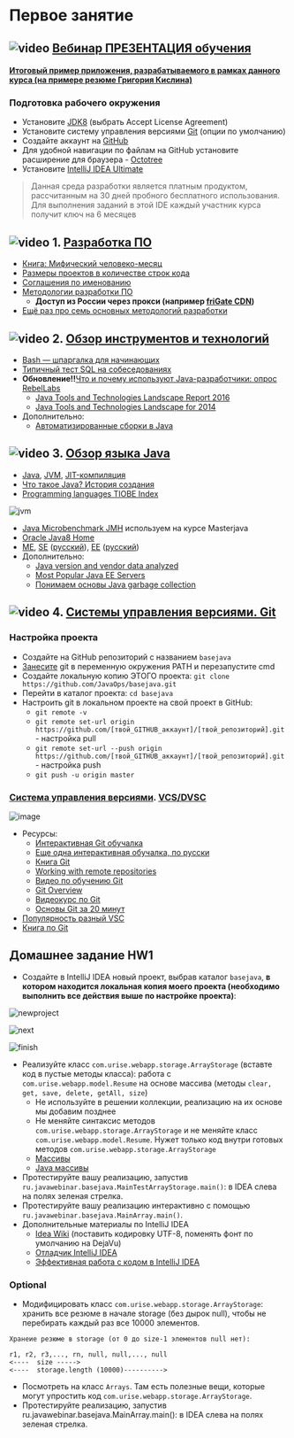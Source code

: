 # Первое занятие

## ![video](https://cloud.githubusercontent.com/assets/13649199/13672715/06dbc6ce-e6e7-11e5-81a9-04fbddb9e488.png) [Вебинар ПРЕЗЕНТАЦИЯ обучения](https://drive.google.com/file/d/0B_4NpoQW1xfpNzdqT2hOcUJ6TGs)
#### [Итоговый пример приложения, разрабатываемого в рамках данного курса (на примере резюме Григория Кислина)](https://javawebinar.github.io/)

### Подготовка рабочего окружения
- Установите [JDK8](http://www.oracle.com/technetwork/java/javase/downloads/jdk8-downloads-2133151.html) (выбрать Accept License Agreement)
- Установите систему управления версиями [Git](http://git-scm.com/downloads) (опции по умолчанию)
- Создайте аккаунт на [GitHub](https://github.com/)
- Для удобной навигации по файлам на GitHub установите расширение для браузера - [Octotree](https://habrahabr.ru/post/223527/)
- Установите [IntelliJ IDEA Ultimate](http://www.jetbrains.com/idea/download/index.html)
> Данная среда разработки является платным продуктом, рассчитанным на 30 дней пробного бесплатного использования. Для выполнения заданий в этой IDE каждый участник курса получит ключ на 6 месяцев

## ![video](https://cloud.githubusercontent.com/assets/13649199/13672715/06dbc6ce-e6e7-11e5-81a9-04fbddb9e488.png) 1. [Разработка ПО](https://drive.google.com/open?id=0B_4NpoQW1xfpVjZUTEpvVUN1TTA)
- [Книга: Мифический человеко-месяц](https://ru.wikipedia.org/wiki/Мифический_человеко-месяц)
- [Размеры проектов в количестве строк кода](https://medium.freecodecamp.com/the-biggest-codebases-in-history-a128bb3eea73)
- [Соглашения по именованию](http://www.intuit.ru/studies/courses/16/16/lecture/27113?page=4)
- [Методологии разработки ПО](https://dou.ua/forums/topic/14015/)
   - **Доступ из России через прокси (например [friGate CDN](https://chrome.google.com/webstore/detail/frigate-cdn-smooth-access/mbacbcfdfaapbcnlnbmciiaakomhkbkb))**
- [Ещё раз про семь основных методологий разработки](https://habrahabr.ru/company/edison/blog/269789/)

## ![video](https://cloud.githubusercontent.com/assets/13649199/13672715/06dbc6ce-e6e7-11e5-81a9-04fbddb9e488.png) 2. [Обзор инструментов и технологий](https://drive.google.com/file/d/0B_4NpoQW1xfpTXJYU2xZbjN2d2M)
- [Bash — шпаргалка для начинающих](https://tproger.ru/translations/bash-cheatsheet)
- [Типичный тест SQL на собеседованиях](https://habrahabr.ru/post/181033/)
- **Обновление!!**[Что и почему используют Java-разработчики: опрос RebelLabs](https://jug.ru/2017/12/rebellabs-report/)
  - [Java Tools and Technologies Landscape Report 2016](https://zeroturnaround.com/rebellabs/java-tools-and-technologies-landscape-2016/)
  - [Java Tools and Technologies Landscape for 2014](http://zeroturnaround.com/rebellabs/java-tools-and-technologies-landscape-for-2014)
-  Дополнительно:
   - [Автоматизированные сборки в Java](http://www.quizful.net/post/automated-builds-java)

## ![video](https://cloud.githubusercontent.com/assets/13649199/13672715/06dbc6ce-e6e7-11e5-81a9-04fbddb9e488.png) 3. [Обзор языка Java](https://drive.google.com/open?id=0B_4NpoQW1xfpTU5SSElhUjlGNnc)
- [Java](http://ru.wikipedia.org/wiki/Java), [JVM](http://ru.wikipedia.org/wiki/Виртуальная_машина_Java), [JIT-компиляция](http://ru.wikipedia.org/wiki/JIT)
- [Что такое Java? История создания](http://www.intuit.ru/studies/courses/16/16/lecture/27105)
- [Programming languages TIOBE Index](http://www.tiobe.com/index.php/content/paperinfo/tpci/index.html)

![jvm](https://cloud.githubusercontent.com/assets/18701152/15219296/e6c67e86-186b-11e6-986f-651a87deec6c.png)

- [Java Microbenchmark JMH](https://github.com/JavaOPs/masterjava#Занятие-2) используем на курсе Masterjava
- [Oracle Java8 Home](http://docs.oracle.com/javase/8/docs/index.html)
- [ME](http://ru.wikipedia.org/wiki/Java_Platform,_Micro_Edition), [SE](http://en.wikipedia.org/wiki/Java_Platform,_Standard_Edition) (<a href="http://ru.wikipedia.org/wiki/Java_Platform,_Standard_Edition">русский</a>), [EE](http://en.wikipedia.org/wiki/Java_Platform,_Enterprise_Edition) ([русский](http://ru.wikipedia.org/wiki/Java_Platform,_Enterprise_Edition))
-  Дополнительно:
   - [Java version and vendor data analyzed](https://plumbr.eu/blog/java/java-version-and-vendor-data-analyzed-2016-edition)
   - [Most Popular Java EE Servers](https://dzone.com/articles/most-popular-java-ee-servers-2016-edition)
   - [Понимаем основы Java garbage collection](https://ggenikus.github.io/blog/2014/05/04/gc)

## ![video](https://cloud.githubusercontent.com/assets/13649199/13672715/06dbc6ce-e6e7-11e5-81a9-04fbddb9e488.png) 4. [Системы управления версиями. Git](https://drive.google.com/file/d/0B9Ye2auQ_NsFSUNrdVc0bDZuX2s)
### Настройка проекта
- Создайте на GitHub репозиторий с названием `basejava`
- [Занесите](https://www.java.com/ru/download/help/path.xml) git в переменную окружения PATH и перезапустите cmd
- Создайте локальную копию ЭТОГО проекта: `git clone https://github.com/JavaOps/basejava.git`
- Перейти в каталог проекта: `cd basejava`
- Настроить git в локальном проекте на свой проект в GitHub:
  - `git remote -v`
  - `git remote set-url origin https://github.com/[твой_GITHUB_аккаунт]/[твой_репозиторий].git` - настройка pull
  - `git remote set-url --push origin https://github.com/[твой_GITHUB_аккаунт]/[твой_репозиторий].git` - настройка push
  - `git push -u origin master`

### <a href="http://ru.wikipedia.org/wiki/Система_управления_версиями">Система управления версиями</a>. <a href="http://ru.wikipedia.org/wiki/%D0%A1%D0%B8%D1%81%D1%82%D0%B5%D0%BC%D0%B0_%D1%83%D0%BF%D1%80%D0%B0%D0%B2%D0%BB%D0%B5%D0%BD%D0%B8%D1%8F_%D0%B2%D0%B5%D1%80%D1%81%D0%B8%D1%8F%D0%BC%D0%B8#.D0.A0.D0.B0.D1.81.D0.BF.D1.80.D0.B5.D0.B4.D0.B5.D0.BB.D1.91.D0.BD.D0.BD.D1.8B.D0.B5_.D1.81.D0.B8.D1.81.D1.82.D0.B5.D0.BC.D1.8B_.D1.83.D0.BF.D1.80.D0.B0.D0.B2.D0.BB.D0.B5.D0.BD.D0.B8.D1.8F_.D0.B2.D0.B5.D1.80.D1.81.D0.B8.D1.8F.D0.BC.D0.B8">VCS/DVSC</a> 

![image](https://cloud.githubusercontent.com/assets/18701152/15219746/9295a2fe-186d-11e6-876b-c61cc9be71e4.png)

-  Ресурсы:            
    -  <a href="https://try.github.io/levels/1/challenges/1">Интерактивная Git обучалка</a>
    -  <a href="http://learngitbranching.js.org/">Еще одна интерактивная обучалка, по русски</a>    
    -  <a href="https://git-scm.com/book/ru/v2">Книга Git</a>
    -  <a href="https://illustrated-git.readthedocs.org/en/latest/#working-with-remote-repositories">Working with remote repositories</a>
    -  <a href="https://www.youtube.com/playlist?list=PLIU76b8Cjem5B3sufBJ_KFTpKkMEvaTQR">Видео по обучению Git</a>
    -  <a href="https://blog.interlinked.org/tutorials/git.html">Git Overview</a>
    -  <a href="http://geekbrains.ru/gitstart">Видеокурс по Git</a>
    -  [Основы Git за 20 минут](https://www.youtube.com/watch?v=TMeZGvtQnT8)
- [Популярность разный VSC](http://www.netinstructions.com/the-case-for-git/)
- <a href="https://git-scm.com/book/ru/v2">Книга по Git</a>

## Домашнее задание HW1
- Создайте в IntelliJ IDEA новый проект, выбрав каталог `basejava`, **в котором находится локальная копия моего проекта (необходимо выполнить все действия выше по настройке проекта)**:

![newproject](https://user-images.githubusercontent.com/13649199/27245917-c66f0b5a-52f6-11e7-98dc-f88d0198b5c4.png)

![next](https://user-images.githubusercontent.com/13649199/27245921-c88b4570-52f6-11e7-83a3-e52627468be7.png)

![finish](https://user-images.githubusercontent.com/13649199/27245924-cab3618e-52f6-11e7-9655-4293149b4126.png)

- Реализуйте класс `com.urise.webapp.storage.ArrayStorage` (вставте код в пустые методы класса): работа с `com.urise.webapp.model.Resume` на основе массива (методы `clear, get, save, delete, getAll, size`)
   - Не используйте в решении коллекции, реализацию на их основе мы добавим позднее
   - Не меняйте синтаксис методов `com.urise.webapp.storage.ArrayStorage` и не меняйте класс `com.urise.webapp.model.Resume`. Нужет только код внутри готовых методов `com.urise.webapp.storage.ArrayStorage`
   - [Массивы](http://study-java.ru/uroki-java/massivy-v-java/)
   - [Java массивы](http://info.javarush.ru/javarush_articles/2015/12/10/Java-%D0%BC%D0%B0%D1%81%D1%81%D0%B8%D0%B2%D1%8B.html)
- Протестируйте вашу реализацию, запустив `ru.javawebinar.basejava.MainTestArrayStorage.main()`: в IDEA слева на полях зеленая стрелка.
- Протестируйте вашу реализацию интерактивно с помощью `ru.javawebinar.basejava.MainArray.main()`.
- Дополнительные материалы по IntelliJ IDEA
  - <a href="https://github.com/JavaOPs/topjava/wiki/IDEA">Idea Wiki</a> (поставить кодировку UTF-8, поменять фонт по умолчанию на DejaVu)
  - <a href="http://learn.javajoy.net/debug-intellij-idea">Отладчик IntelliJ IDEA</a>
  - <a href="http://jeeconf.com/archive/jeeconf-2013/materials/intellij-idea/">Эффективная работа с кодом в IntelliJ IDEA</a>

### Optional
- Модифицировать класс `com.urise.webapp.storage.ArrayStorage`: хранить все резюме в начале storage (без дырок null), чтобы не перебирать каждый раз все 10000 элементов.
```
Хранеие резюме в storage (от 0 до size-1 элементов null нет):

r1, r2, r3,..., rn, null, null,..., null
<----  size ----->
<----  storage.length (10000)---------->
```
- Посмотреть на класс `Arrays`. Там есть полезные вещи, которые могут упростить код `com.urise.webapp.storage.ArrayStorage`.
- Протестируйте реализацию, запустив ru.javawebinar.basejava.MainArray.main(): в IDEA слева на полях зеленая стрелка.
